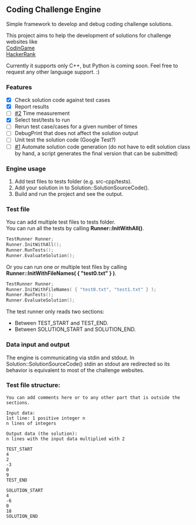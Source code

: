 ## Coding Challenge Engine
Simple framework to develop and debug coding challenge solutions.

This project aims to help the development of solutions for challenge websites like  
[CodinGame](https://www.codingame.com)  
[HackerRank](https://www.hackerrank.com)  

Currently it supports only C++, but Python is coming soon. Feel free to request any other language support. :)

### Features
- [x] Check solution code against test cases
- [x] Report results
- [ ] [#2](https://github.com/mandyedi/coding-challenge-engine/issues/2 "Time measurement #2") Time measurement
- [x] Select test/tests to run
- [ ] Rerun test case/cases for a given number of times
- [ ] DebugPrint that does not affect the solution output
- [ ] Unit test the solution code (Google Test?)
- [ ] [#1](https://github.com/mandyedi/coding-challenge-engine/issues/1 "Solution cocde generation #1") Automate solution code generation (do not have to edit solution class by hand, a script generates the final version that can be submitted)

### Engine usage
 1. Add test files to tests folder (e.g. src-cpp/tests).
 2. Add your solution in to Solution::SolutionSourceCode().
 3. Build and run the project and see the output.

### Test file
You can add multiple test files to tests folder.  
You can run all the tests by calling **Runner::InitWithAll()**.
```cpp
TestRunner Runner;
Runner.InitWithAll();
Runner.RunTests();
Runner.EvaluateSolution();
```
Or you can run one or multiple test files by calling **Runner::InitWithFileNames( { "test0.txt" } )**.
```cpp
TestRunner Runner;
Runner.InitWithFileNames( { "test0.txt", "test1.txt" } );
Runner.RunTests();
Runner.EvaluateSolution();
```
The test runner only reads two sections:
 - Between TEST_START and TEST_END.
 - Between SOLUTION_START and SOLUTION_END.

### Data input and output
The engine is communicating via stdin and stdout.
In Solution::SolutionSourceCode() stdin an stdout are redirected so its behavior is equivalent to most of the challenge websites.

### Test file structure:  
```
You can add comments here or to any other part that is outside the sections.

Input data:
1st line: 1 positive integer n
n lines of integers

Output data (the solution):
n lines with the input data multiplied with 2

TEST_START
4
2
-3
0
9
TEST_END

SOLUTION_START
4
-6
0
18
SOLUTION_END
```
